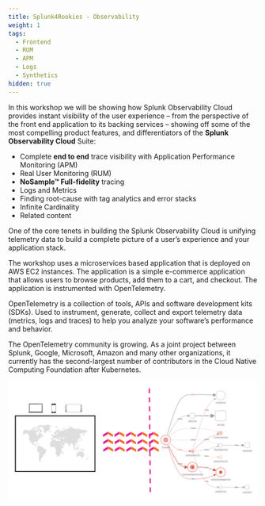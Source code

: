 ```yaml
---
title: Splunk4Rookies - Observability
weight: 1
tags:
  - Frontend
  - RUM
  - APM
  - Logs
  - Synthetics
hidden: true
---
```


In this workshop we will be showing how Splunk Observability Cloud provides instant visibility of the user experience – from the perspective of the front end application to its backing services – showing off some of the most compelling product features, and differentiators of the **Splunk Observability Cloud** Suite:

* Complete **end to end** trace visibility with Application Performance Monitoring (APM)
* Real User Monitoring (RUM)
* **NoSample™ Full-fidelity** tracing
* Logs and Metrics
* Finding root-cause with tag analytics and error stacks
* Infinite Cardinality
* Related content

One of the core tenets in building the Splunk Observability Cloud is unifying telemetry data to build a complete picture of a user’s experience and your application stack.

The workshop uses a microservices based application that is deployed on AWS EC2 instances. The application is a simple e-commerce application that allows users to browse products, add them to a cart, and checkout. The application is instrumented with OpenTelemetry.

OpenTelemetry is a collection of tools, APIs and software development kits (SDKs). Used to instrument, generate, collect and export telemetry data (metrics, logs and traces) to help you analyze your software’s performance and behavior.

The OpenTelemetry community is growing. As a joint project between Splunk, Google, Microsoft, Amazon and many other organizations, it currently has the second-largest number of contributors in the Cloud Native Computing Foundation after Kubernetes. 

![Architecture Overview](images/arch-overview.png)

